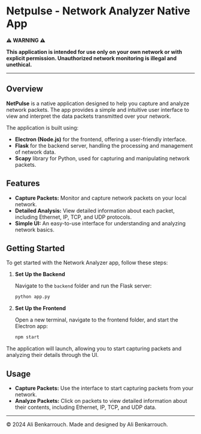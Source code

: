 # Netpulse - Network Analyzer Native App

**⚠️ **WARNING** ⚠️**

**This application is intended for use only on your own network or with explicit permission. Unauthorized network monitoring is illegal and unethical.**

---

## Overview

**NetPulse** is a native application designed to help you capture and analyze network packets. The app provides a simple and intuitive user interface to view and interpret the data packets transmitted over your network.

The application is built using:

- **Electron (Node.js)** for the frontend, offering a user-friendly interface.
- **Flask** for the backend server, handling the processing and management of network data.
- **Scapy** library for Python, used for capturing and manipulating network packets.

## Features

- **Capture Packets:** Monitor and capture network packets on your local network.
- **Detailed Analysis:** View detailed information about each packet, including Ethernet, IP, TCP, and UDP protocols.
- **Simple UI:** An easy-to-use interface for understanding and analyzing network basics.

## Getting Started

To get started with the Network Analyzer app, follow these steps:

1. **Set Up the Backend**

   Navigate to the `backend` folder and run the Flask server:

   ```bash
   python app.py


2. **Set Up the Frontend**

   Open a new terminal, navigate to the frontend folder, and start the Electron app:

   ```bash
   npm start

The application will launch, allowing you to start capturing packets and analyzing their details through the UI.



## Usage

- **Capture Packets:** Use the interface to start capturing packets from your network.
- **Analyze Packets:** Click on packets to view detailed information about their contents, including Ethernet, IP, TCP, and UDP data.


---

© 2024 Ali Benkarrouch. Made and designed by Ali Benkarrouch.
